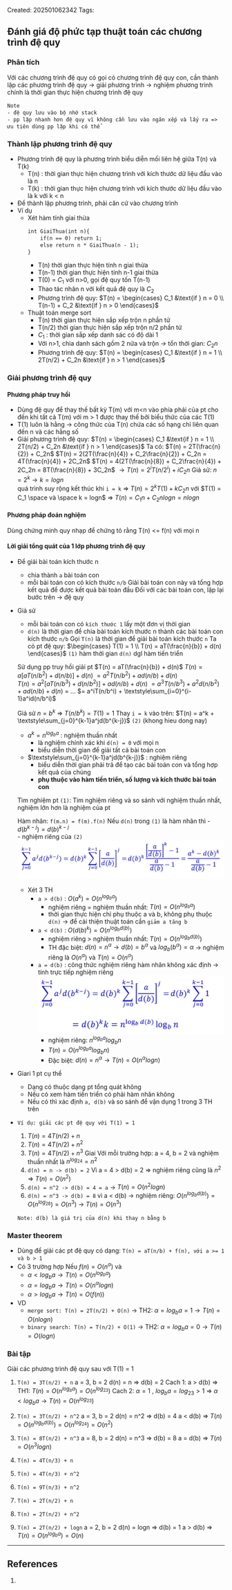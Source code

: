 Created: 202501062342
Tags: 

## Đánh giá độ phức tạp thuật toán các chương trình đệ quy
### Phân tích
Với các chương trình đệ quy có gọi có chương trình đệ quy con, cần thành lập các phương trình đệ quy -> giải phương trình -> nghiệm phương trình chính là thời gian thực hiện chương trình đệ quy

```
Note
- đệ quy lưu vào bộ nhớ stack
- pp lặp nhanh hơn đệ quy vì không cần lưu vào ngăn xếp và lấy ra => ưu tiên dùng pp lặp khi có thể
```
### Thành lập phương trình đệ quy
- Phương trình đệ quy là phương trình biểu diễn mối liên hệ giữa T(n) và T(k)
	- T(n) : thời gian thực hiện chương trình với kích thước dữ liệu đầu vào là n
	- T(k) : thời gian thực hiện chương trình với kích thước dữ liệu đầu vào là k với k < n
- Để thành lập phương trình, phải căn cứ vào chương trình
- Ví dụ
	- Xét hàm tính giai thừa
		```
		int GiaiThua(int n){
			if(n == 0) return 1;
			else return n * GiaiThua(n - 1);
		}
		```
		- T(n) thời gian thực hiện tính n giai thừa
		- T(n-1) thời gian thực hiện tính n-1 giai thừa
		- T(0) = $C_1$ với n>0, gọi đệ quy tốn T(n-1)
		- Thao tác nhân n với kết quả đệ quy là $C_2$
		- Phương trình đệ quy: $T(n) = \begin{cases} C_1 &\text{if } n = 0 \\ T(n-1) + C_2 &\text{if } n > 0 \end{cases}$
	- Thuật toán merge sort
		- T(n) thời gian thực hiện sắp xếp trộn n phần tử
		- T(n/2) thời gian thực hiện sắp xếp trộn n/2 phần tử
		- $C_1$ : thời gian sắp xếp danh sác có độ dài 1
		- Với n>1, chia danh sách gồm 2 nửa và trộn -> tổn thời gian: $C_2n$ 
		- Phương trình đệ quy: $T(n) = \begin{cases} C_1 &\text{if } n = 1 \\ 2T(n/2) + C_2n &\text{if } n > 1 \end{cases}$
### Giải phương trình đệ quy
#### Phương pháp truy hồi
- Dùng đệ quy để thay thế bất kỳ T(m) với m<n vào phía phải của pt cho đến khi tất cả T(m) với m > 1 được thay thế bởi biểu thức của các T(1)
- T(1) luôn là hằng -> công thức của T(n) chứa các số hạng chỉ liên quan đến n và các hằng số
- Giải phương trình đệ quy: $T(n) = \begin{cases} C_1 &\text{if } n = 1 \\ 2T(n/2) + C_2n &\text{if } n > 1 \end{cases}$
	Ta có:
	$T(n) = 2T(\frac{n}{2}) + C_2n$ 
	$T(n) = 2(2T(\frac{n}{4}) + C_2\frac{n}{2}) + C_2n = 4T(\frac{n}{4}) + 2C_2n$ 
	$T(n) = 4(2T(\frac{n}{8}) + C_2\frac{n}{4}) + 2C_2n = 8T(\frac{n}{8}) + 3C_2n$
	$\to T(n) = 2^iT(n/2^i) + iC_2n$ 
	Giả sử: $n = 2^k \to k = logn$   
	quá trình suy rộng kết thúc khi `i = k`
	=> $T(n) = 2^kT(1) + kC_2n$
	với $T(1) = C_1 \space và \space k = logn$ 
	=> $T(n) = C_1n + C_2nlogn = nlogn$ 
	
#### Phương pháp đoán nghiệm
Dùng chứng minh quy nhạp để chứng tỏ rằng T(n) <= f(n) với mọi n
#### Lời giải tổng quát của 1 lớp phương trình đệ quy
- Để giải bài toán kích thước n
	- chia thành `a` bài toán con
	- mỗi bài toán con có kích thước `n/b`
	Giải bài toán con này và tổng hợp kết quả để được kết quả bài toán đầu
	Đối với các bài toán con, lặp lại bước trên -> đệ quy

- Giả sử
	- mỗi bài toán con có `kích thước 1` lấy một đơn vị thời gian
	- `d(n)` là thời gian để chia bài toán kích thước n thành các bài toán con kích thước `n/b` 
	Gọi `T(n)` là thời gian để giải bài toán kích thước `n`
	Ta có pt đệ quy: $\begin{cases} T(1) = 1 \\ T(n) = aT(\frac{n}{b}) + d(n) \end{cases}$  `(1)`
		hàm thời gian `d(n)` dgl hàm tiến triển
	
	Sử dụng pp truy hồi giải pt
	$T(n) = aT(\frac{n}{b}) + d(n)$ 
	$T(n) = a[aT(n/b^2) + d(n/b)] + d(n)$ 
		$= a^2T(n/b^2) + ad(n/b) + d(n)$  
	$T(n) = a^2[aT(n/b^3) + d(n/b^2)] + ad(n/b) + d(n)$
		$= a^3T(n/b^3) + a^2d(n/b^2) + ad(n/b) + d(n)$ 
		= ...
		$= a^iT(n/b^i) + 	\textstyle\sum_{i=0}^{i-1}a^id(n/b^i)$ 
	
	Giả sử $n = b^k$ 
	=> $T(n/b^k) = T(1) = 1$ 
	Thay `i = k` vào trên: $T(n) = a^k + \textstyle\sum_{j=0}^{k-1}a^jd(b^{k-j})$   `(2)`  (khong hieu dong nay)
	- $a^k = n^{log_ba}$ : nghiệm thuần nhất
		- là nghiệm chính xác khi `d(n) = 0` với mọi n
		- biểu diễn thời gian để giải tất cả bài toán con
	-  $\textstyle\sum_{j=0}^{k-1}a^jd(b^{k-j})$ : nghiệm riêng
		-  biểu diễn thời gian phải trả để tạo các bài toán con và tổng hợp kết quả của chúng
		- **phụ thuộc vào hàm tiến triển, số lượng và kích thước bài toán con**
	
	Tìm nghiệm pt `(1)`: Tìm nghiệm riêng và so sánh với nghiệm thuần nhất, nghiệm lớn hơn là nghiệm của pt
	
	Hàm nhân: `f(m.n) = f(m).f(n)`
		Nếu `d(n)` trong `(1)` là hàm nhân thì
		- $d(b^{k-j}) = d(b)^{k-j}$  
		- nghiệm riêng của `(2)`
			![](../img/nghiem-rieng-ham-nhan.png)
	- Xét 3 TH
		- `a > d(b)` : $O(a^k) = O(n^{log_ba})$ 
			- nghiệm riêng = nghiệm thuần nhất: $T(n) = O(n^{log_ba})$
			- thời gian thực hiện chỉ phụ thuộc a và b, không phụ thuộc `d(n)`
				-> để cải thiện thuật toán cần `giảm a tăng b`
		- `a < d(b)` : $O(d(b)^k) = O(n^{log_bd(b)})$ 
			- nghiệm riêng > nghiệm thuần nhất: $T(n) = O(n^{log_bd(b)})$
			- TH đặc biệt: $d(n) = n^\alpha \to d(b) = b^\alpha$  và  $log_b(b^\alpha) = \alpha$   -> nghiệm riêng là $O(n^\alpha)$ và $T(n) = O(n^\alpha)$  
		- `a = d(b)` : công thức nghiệm riêng hàm nhân không xác định -> tính trực tiếp nghiệm riêng
			![](../img/nghiem-rieng-a-bang-db.png)
			-  nghiệm riêng: $n^{log_ba}log_bn$ 
			- $T(n) = O(n^{log_ba}log_bn)$
			- Đặc biệt: $d(n) = n^\alpha \to T(n) = O(n^\alpha logn)$  

- Giari 1 pt cụ thể
	- Dạng có thuộc dạng pt tổng quát không
	- Nếu có xem hàm tiến triển có phải hàm nhân không
	- Nếu có thì xác định `a, d(b)` và so sánh để vận dụng 1 trong 3 TH trên

- `Ví dụ: giải các pt đệ quy với T(1) = 1`
	1. $T(n) = 4T(n/2) + n$
	2.  $T(n) = 4T(n/2) + n^2$
	3.  $T(n) = 4T(n/2) + n^3$ 
	Giai
	Với mỗi trường hợp: a = 4, b = 2 và nghiệm thuần nhất là $n^{log_24} = n^2$ 
	1. `d(n) = n -> d(b) = 2`
		Vì a = 4 > d(b) = 2 
		=> nghiệm riêng cũng là $n^2$
		=> $T(n) = O(n^2)$
	2. `d(n) = n^2 -> d(b) = 4 = a` -> $T(n) = O(n^2logn)$ 
	3. `d(n) = n^3 -> d(b) = 8`
		vì a < d(b)
		-> nghiệm riêng: $O(n^{log_bd(b)}) = O(n^{log_28}) =O(n^3)$
		-> $T(n) = O(n^3)$ 
	
	`Note: d(b) là giá trị của d(n) khi thay n bằng b`

### Master theorem
- Dùng để giải các pt đệ quy có dạng:
	`T(n) = aT(n/b) + f(n), với a >= 1 và b > 1`
- Có 3 trường hợp
	Nếu $f(n) = O(n^\alpha)$ và
	- $\alpha < log_ba \to T(n) = O(n^{log_ba})$
	- $\alpha = log_ba \to T(n) = O(n^\alpha logn)$ 
	- $\alpha > log_ba \to T(n) = O(f(n))$
- VD
	- `merge sort: T(n) = 2T(n/2) + O(n)` 
		-> TH2: $\alpha = log_ba = 1 \to T(n) = O(nlogn)$ 
	- `binary search: T(n) = T(n/2) + O(1)`
		-> TH2:  $\alpha = log_ba = 0 \to T(n) = O(logn)$ 

### Bài tập
Giải các phương trình đệ quy sau với T(1) = 1
1. `T(n) = 3T(n/2) + n`
	a = 3, b = 2
	d(n) = n  => d(b) = 2
	Cach 1: a > d(b)  =>  TH1:  $T(n) = O(n^{log_ba}) = O(n^{log_23})$ 
	Cach 2: $\alpha = 1$ , $log_ba = log_23 > 1$
		=> $\alpha < log_ba \to T(n) = O(n^{log_23})$ 
	
2. `T(n) = 3T(n/2) + n^2`
	a = 3, b = 2
	d(n) = n^2 => d(b) = 4
	a < d(b)  =>  $T(n) = O(n^{log_bd(b)}) = O(n^{log_24}) = O(n^2)$ 
	
3. `T(n) = 8T(n/2) + n^3`
	a = 8, b = 2
	d(n) = n^3  =>  d(b) = 8
	a = d(b)  => $T(n) = O(n^3logn)$ 
	
4. `T(n) = 4T(n/3) + n`
	
5. `T(n) = 4T(n/3) + n^2`
	
6. `T(n) = 9T(n/3) + n^2`
	
7. `T(n) = 2T(n/2) + n`
	
8. `T(n) = 2T(n/2) + n^2`
	
9. `T(n) = 2T(n/2) + logn`
	a = 2, b = 2
	d(n) = logn  => d(b) = 1
	a > d(b)  =>  $T(n) = O(n^{log_ba}) = O(n)$ 

-----
## References
1.
 